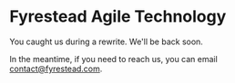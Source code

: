 # Fyrestead Agile Technology

You caught us during a rewrite. We'll be back soon.

In the meantime, if you need to reach us, you can email <contact@fyrestead.com>.

